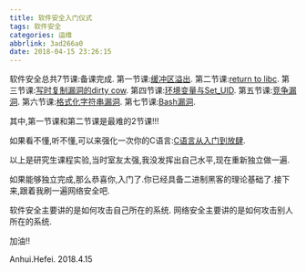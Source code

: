 ```yaml
---
title: 软件安全入门仪式
tags: 软件安全
categories: 运维
abbrlink: 3ad266a0
date: 2018-04-15 23:26:15
---
```


软件安全总共7节课:备课完成.
第一节课:[缓冲区溢出](https://www.zhihu.com/lives/930120329869795328).
第二节课:[return to libc](https://www.zhihu.com/lives/942448145230233600).
第三节课:[写时复制漏洞的dirty cow](https://www.zhihu.com/lives/950313705246814208).
第四节课:[环境变量与Set_UID](https://www.zhihu.com/lives/951401976982900736).
第五节课:[竞争漏洞](https://www.zhihu.com/lives/962332389125562368).
第六节课:[格式化字符串漏洞](https://www.zhihu.com/lives/967813072571916288).
第七节课:[Bash漏洞](https://zhuanlan.zhihu.com/p/35579956).

其中,第一节课和第二节课是最难的2节课!!!

如果看不懂,听不懂,可以来强化一次你的C语言:[C语言从入门到放肆](https://www.zhihu.com/lives/967359685246099456).

以上是研究生课程实验,当时室友太强,我没发挥出自己水平,现在重新独立做一遍.

如果能够独立完成,那么恭喜你,入门了.你已经具备二进制黑客的理论基础了.接下来,跟着我刷一遍网络安全吧.

软件安全主要讲的是如何攻击自己所在的系统.
网络安全主要讲的是如何攻击别人所在的系统.

加油!!


Anhui.Hefei.
2018.4.15

